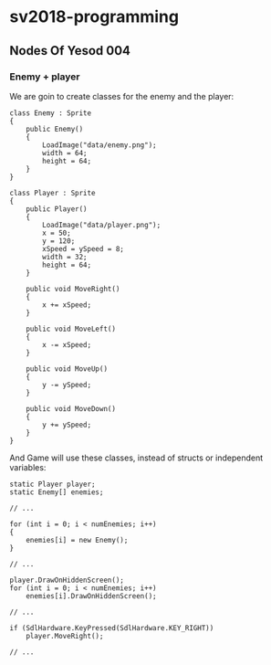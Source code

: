 # sv2018-programming

## Nodes Of Yesod 004

### Enemy + player

We are goin to create classes for the enemy and the player:

```
class Enemy : Sprite
{
    public Enemy()
    {
        LoadImage("data/enemy.png");
        width = 64;
        height = 64;
    }
}

class Player : Sprite
{
    public Player()
    {
        LoadImage("data/player.png");
        x = 50;
        y = 120;
        xSpeed = ySpeed = 8;
        width = 32;
        height = 64;
    }

    public void MoveRight()
    {
        x += xSpeed;
    }

    public void MoveLeft()
    {
        x -= xSpeed;
    }

    public void MoveUp()
    {
        y -= ySpeed;
    }

    public void MoveDown()
    {
        y += ySpeed;
    }
}
```

And Game will use these classes, instead of structs or independent variables:


```
static Player player;
static Enemy[] enemies;

// ...

for (int i = 0; i < numEnemies; i++)
{
    enemies[i] = new Enemy();
}

// ...

player.DrawOnHiddenScreen();
for (int i = 0; i < numEnemies; i++)
    enemies[i].DrawOnHiddenScreen();

// ...

if (SdlHardware.KeyPressed(SdlHardware.KEY_RIGHT))
    player.MoveRight();

// ...
```
